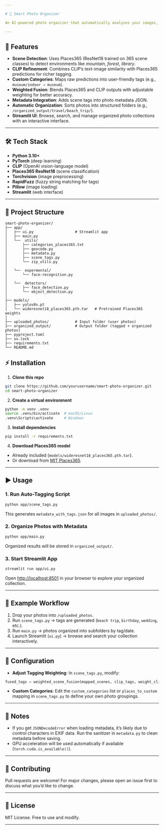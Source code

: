 ```yaml
---

# 📸 Smart Photo Organizer

An AI-powered photo organizer that automatically analyzes your images, tags them with meaningful scene categories (e.g., *beach trip*, *birthday*, *museum*), and organizes them into structured folders. Built with **PyTorch**, **CLIP**, **Places365**, and a **Streamlit UI**.

---
```


## 🚀 Features

* **Scene Detection**: Uses Places365 (ResNet18 trained on 365 scene classes) to detect environments like *mountain*, *forest*, *library*.
* **CLIP Refinement**: Combines CLIP’s text-image similarity with Places365 predictions for richer tagging.
* **Custom Categories**: Maps raw predictions into user-friendly tags (e.g., `museum/indoor → museum`).
* **Weighted Fusion**: Blends Places365 and CLIP outputs with adjustable weighting for better accuracy.
* **Metadata Integration**: Adds scene tags into photo metadata JSON.
* **Automatic Organization**: Sorts photos into structured folders (e.g., `/organized_output/travel/beach_trip/`).
* **Streamlit UI**: Browse, search, and manage organized photo collections with an interactive interface.

---

## 🛠️ Tech Stack

* **Python 3.10+**
* **PyTorch** (deep learning)
* **CLIP** (OpenAI vision-language model)
* **Places365 ResNet18** (scene classification)
* **Torchvision** (image preprocessing)
* **RapidFuzz** (fuzzy string matching for tags)
* **Pillow** (image loading)
* **Streamlit** (web interface)

---

## 📂 Project Structure

```
smart-photo-organizer/
├── app/
│   ├── ui.py                   # Streamlit app
│   ├── main.py
│   └──  utils/
│       ├── categories_places365.txt
│       ├── geocode.py
│       ├── metadata.py
│       ├── scene_tags.py
│       └── zip_utils.py 
│
│   └──  expermental/
│       └── face-recognition.py
│
│   └──  detectors/
│       ├── face_detection.py
│       └── object_detection.py
│
├── models/
│   ├── yolov8n.pt
│   └── wideresnet18_places365.pth.tar   # Pretrained Places365 weights
│
├── uploaded_photos/            # Input folder (user photos)
├── organized_output/           # Output folder (tagged + organized photos)
├── pyproject.toml
├── uv.lock
├── requirements.txt
└── README.md
```
## ⚡ Installation

1. **Clone this repo**

```bash
git clone https://github.com/yourusername/smart-photo-organizer.git
cd smart-photo-organizer
```

2. **Create a virtual environment**

```bash
python -m venv .venv
source .venv/bin/activate  # macOS/Linux
.venv\Scripts\activate     # Windows
```

3. **Install dependencies**

```bash
pip install -r requirements.txt
```

4. **Download Places365 model**

* Already included (`models/wideresnet18_places365.pth.tar`).
* Or download from [MIT Places365](http://places2.csail.mit.edu/download.html).

---

## ▶️ Usage

### 1. Run Auto-Tagging Script

```bash
python app/scene_tags.py
```

This generates `metadata_with_tags.json` for all images in `uploaded_photos/`.

### 2. Organize Photos with Metadata

```bash
python app/main.py
```

Organized results will be stored in `organized_output/`.

### 3. Start Streamlit App

```bash
streamlit run app/ui.py
```

Open [http://localhost:8501](http://localhost:8501) in your browser to explore your organized collection.

---

## 🧩 Example Workflow

1. Drop your photos into `/uploaded_photos`.
2. Run `scene_tags.py` → tags are generated (`beach trip`, `birthday`, `wedding`, etc.).
3. Run `main.py` → photos organized into subfolders by tag/date.
4. Launch Streamlit (`ui.py`) → browse and search your collection interactively.

---

## 🔧 Configuration

* **Adjust Tagging Weighting**: In `scene_tags.py`, modify:

```python
fused_tags = weighted_scene_fusion(mapped_scenes, clip_tags, weight_clip=0.55)
```

* **Custom Categories**: Edit the `custom_categories` list or `places_to_custom` mapping in `scene_tags.py` to define your own photo groupings.

---

## 📌 Notes

* If you get `JSONDecodeError` when loading metadata, it’s likely due to control characters in EXIF data. Run the sanitizer in `metadata.py` to clean metadata before saving.
* GPU acceleration will be used automatically if available (`torch.cuda.is_available()`).

---

## 🤝 Contributing

Pull requests are welcome! For major changes, please open an issue first to discuss what you’d like to change.

---

## 📜 License

MIT License. Free to use and modify.

---
